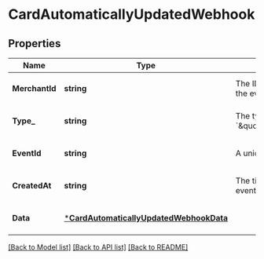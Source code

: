 # CardAutomaticallyUpdatedWebhook

## Properties

 Name           | Type                                                                               | Description                                                                                | Notes                        
----------------|------------------------------------------------------------------------------------|--------------------------------------------------------------------------------------------|------------------------------
 **MerchantId** | **string**                                                                         | The ID of the target seller associated with the event.                                     | [optional] [default to null] 
 **Type_**      | **string**                                                                         | The type of this event. The value is &#x60;\&quot;card.automatically_updated\&quot;&#x60;. | [optional] [default to null] 
 **EventId**    | **string**                                                                         | A unique ID for the webhook event.                                                         | [optional] [default to null] 
 **CreatedAt**  | **string**                                                                         | The timestamp of when the webhook event was created, in RFC 3339 format.                   | [optional] [default to null] 
 **Data**       | [***CardAutomaticallyUpdatedWebhookData**](CardAutomaticallyUpdatedWebhookData.md) |                                                                                            | [optional] [default to null] 

[[Back to Model list]](../README.md#documentation-for-models) [[Back to API list]](../README.md#documentation-for-api-endpoints) [[Back to README]](../README.md)

